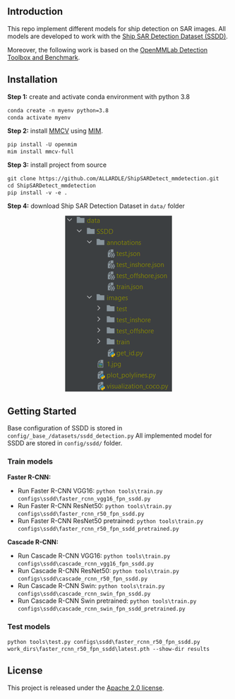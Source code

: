 ## Introduction

This repo implement different models for ship detection on SAR images. 
All models are developed to work with the [Ship SAR Detection Dataset (SSDD)](https://github.com/TianwenZhang0825/Official-SSDD).

Moreover, the following work is based on the [OpenMMLab Detection Toolbox and Benchmark](https://github.com/open-mmlab/mmdetection).

## Installation

**Step 1:** create and activate conda environment with python 3.8
```
conda create -n myenv python=3.8
conda activate myenv
```
**Step 2:** install [MMCV](https://github.com/open-mmlab/mmcv) using [MIM](https://github.com/open-mmlab/mim). 
```
pip install -U openmim
mim install mmcv-full
```
**Step 3:** install project from source 
```
git clone https://github.com/ALLARDLE/ShipSARDetect_mmdetection.git
cd ShipSARDetect_mmdetection
pip install -v -e .
```
**Step 4:** download Ship SAR Detection Dataset in `data/` folder

<p align="center">
  <img width="242" height="398" src="resources/data_folder.png">
</p>

## Getting Started

Base configuration of SSDD is stored in `config/_base_/datasets/ssdd_detection.py`
All implemented model for SSDD are stored in `config/ssdd/` folder.

### Train models

**Faster R-CNN:**
- Run Faster R-CNN VGG16: ```python tools\train.py configs\ssdd\faster_rcnn_vgg16_fpn_ssdd.py``` 
- Run Faster R-CNN ResNet50: ```python tools\train.py configs\ssdd\faster_rcnn_r50_fpn_ssdd.py```
- Run Faster R-CNN ResNet50 pretrained: ```python tools\train.py configs\ssdd\faster_rcnn_r50_fpn_ssdd_pretrained.py```

**Cascade R-CNN:**
- Run Cascade R-CNN VGG16: ```python tools\train.py configs\ssdd\cascade_rcnn_vgg16_fpn_ssdd.py```
- Run Cascade R-CNN ResNet50: ```python tools\train.py configs\ssdd\cascade_rcnn_r50_fpn_ssdd.py```
- Run Cascade R-CNN Swin: ```python tools\train.py configs\ssdd\cascade_rcnn_swin_fpn_ssdd.py```
- Run Cascade R-CNN Swin pretrained: ```python tools\train.py configs\ssdd\cascade_rcnn_swin_fpn_ssdd_pretrained.py```

### Test models
```
python tools\test.py configs\ssdd\faster_rcnn_r50_fpn_ssdd.py work_dirs\faster_rcnn_r50_fpn_ssdd\latest.pth --show-dir results
```

## License

This project is released under the [Apache 2.0 license](LICENSE).
